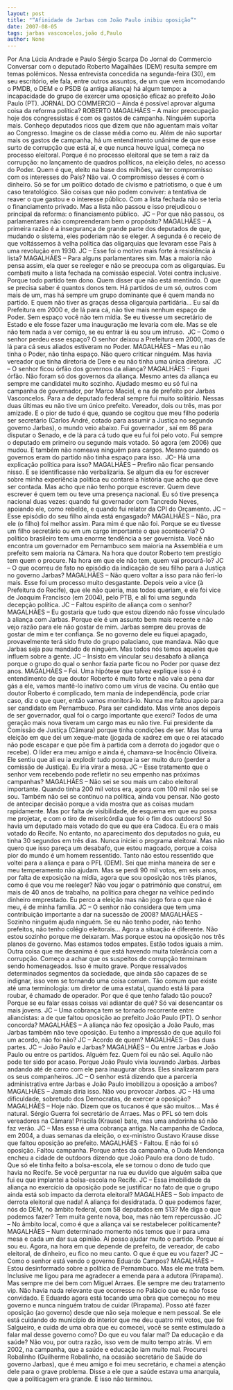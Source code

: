 ```yaml
---
layout: post
title: "“Afinidade de Jarbas com João Paulo inibiu oposição”"
date: 2007-08-05
tags: jarbas vasconcelos,joão d,Paulo
author: None
---
```

Por Ana L&uacute;cia Andrade e Paulo S&eacute;rgio Scarpa
Do Jornal do Commercio
Conversar com o deputado Roberto Magalh&atilde;es (DEM) resulta sempre em temas pol&ecirc;micos. Nessa entrevista concedida na segunda-feira (30), em seu escrit&oacute;rio, ele fala, entre outros assuntos, de um que vem incomodando o PMDB, o DEM e o PSDB (a antiga alian&ccedil;a) h&aacute; algum tempo: a incapacidade do grupo de exercer uma oposi&ccedil;&atilde;o eficaz ao prefeito Jo&atilde;o Paulo (PT). 
JORNAL DO COMMERCIO &ndash; Ainda &eacute; poss&iacute;vel aprovar alguma coisa da reforma pol&iacute;tica?
ROBERTO MAGALH&Atilde;ES &ndash; A maior preocupa&ccedil;&atilde;o hoje dos congressistas &eacute; com os gastos de campanha. Ningu&eacute;m suporta mais. Conhe&ccedil;o deputados ricos que dizem que n&atilde;o aguentam mais voltar ao Congresso. Imagine os de classe m&eacute;dia como eu. Al&eacute;m de n&atilde;o suportar mais os gastos de campanha, h&aacute; um entendimento un&acirc;nime de que esse surto de corrup&ccedil;&atilde;o que est&aacute; a&iacute;, e que nunca houve igual, come&ccedil;a no processo eleitoral. Porque &eacute; no processo eleitoral que se tem a raiz da corrup&ccedil;&atilde;o: no lan&ccedil;amento de quadros pol&iacute;ticos, na elei&ccedil;&atilde;o deles, no acesso do Poder. Quem &eacute; que, eleito na base dos milh&otilde;es, vai ter compromisso com os interesses do Pa&iacute;s? N&atilde;o vai. O compromisso desses &eacute; com o dinheiro. S&oacute; se for um pol&iacute;tico dotado de civismo e patriotismo, o que &eacute; um caso teratol&oacute;gico. S&atilde;o coisas que n&atilde;o podem conviver: a tentativa de reaver o que gastou e o interesse p&uacute;blico. Com a lista fechada n&atilde;o se teria o financiamento privado. Mas a lista n&atilde;o passou e isso prejudicou o principal da reforma: o financiamento p&uacute;blico. 
&nbsp;JC &ndash; Por que n&atilde;o passou, os parlamentares n&atilde;o compreenderam bem o prop&oacute;sito? 
MAGALH&Atilde;ES &ndash; A primeira raz&atilde;o &eacute; a inseguran&ccedil;a de grande parte dos deputados de que, mudando o sistema, eles poderiam n&atilde;o se eleger. A segunda &eacute; o receio de que volt&aacute;ssemos &agrave; velha pol&iacute;tica das oligarquias que levaram esse Pa&iacute;s &agrave; uma revolu&ccedil;&atilde;o em 1930. 
JC &ndash; Esse foi o motivo mais forte &agrave; resist&ecirc;ncia &agrave; lista? 
MAGALH&Atilde;ES &ndash; Para alguns parlamentares sim. Mas a maioria n&atilde;o pensa assim, ela quer se reeleger e n&atilde;o se preocupa com as oligarquias. Eu combati muito a lista fechada na comiss&atilde;o especial. Votei contra inclusive. Porque todo partido tem dono. Quem disser que n&atilde;o est&aacute; mentindo. O que se precisa saber &eacute; quantos donos tem. H&aacute; partidos de um s&oacute;, outros com mais de um, mas h&aacute; sempre um grupo dominante que &eacute; quem manda no partido. E quem n&atilde;o tiver as gra&ccedil;as dessa oligarquia partid&aacute;ria... Eu sa&iacute; da Prefeitura em 2000 e, de l&aacute; para c&aacute;, n&atilde;o tive mais nenhum espa&ccedil;o de Poder. Sem espa&ccedil;o voc&ecirc; n&atilde;o tem m&iacute;dia. Se eu tivesse um secret&aacute;rio de Estado e ele fosse fazer uma inaugura&ccedil;&atilde;o me levaria com ele. Mas se ele n&atilde;o tem nada a ver comigo, se eu entrar l&aacute; eu sou um intruso. 
&nbsp;JC &ndash; Como o senhor perdeu esse espa&ccedil;o? O senhor deixou a Prefeitura em 2000, mas de l&aacute; para c&aacute; seus aliados estiveram no Poder. 
MAGALH&Atilde;ES &ndash; Mas eu n&atilde;o tinha o Poder, n&atilde;o tinha espa&ccedil;o. N&atilde;o quero criticar ningu&eacute;m. Mas havia vereador que tinha diretoria de Dere e eu n&atilde;o tinha uma &uacute;nica diretora. 
&nbsp;JC &ndash; O senhor ficou &oacute;rf&atilde;o dos governos da alian&ccedil;a? 
MAGALH&Atilde;ES - Fiquei &oacute;rf&atilde;o. N&atilde;o foram s&oacute; dos governos da alian&ccedil;a. Mesmo antes da alian&ccedil;a eu sempre me candidatei muito sozinho. Ajudado mesmo eu s&oacute; fui na campanha de governador, por Marco Maciel, e na de prefeito por Jarbas Vasconcelos. Para a de deputado federal sempre fui muito solit&aacute;rio. Nessas duas &uacute;ltimas eu n&atilde;o tive um &uacute;nico prefeito. Vereador, dois ou tr&ecirc;s, mas por amizade. E o pior de tudo &eacute; que, quando se cogitou que meu filho poderia ser secret&aacute;rio (Carlos Andr&eacute;, cotado para assumir a Justi&ccedil;a no segundo governo Jarbas), o mundo veio abaixo. Fui governador , sa&iacute; em 86 para disputar o Senado, e de l&aacute; para c&aacute; tudo que eu fui foi pelo voto. Fui sempre o deputado em primeiro ou segundo mais votado. S&oacute; agora (em 2006) que mudou. E tamb&eacute;m n&atilde;o nomeava ningu&eacute;m para cargos. Mesmo quando os governos eram do partido n&atilde;o tinha espa&ccedil;o para isso. 
&nbsp;JC&ndash; H&aacute; uma explica&ccedil;&atilde;o pol&iacute;tica para isso? 
MAGALH&Atilde;ES &ndash; Prefiro n&atilde;o ficar pensando nisso. E se identificasse n&atilde;o verbalizaria. Se algum dia eu for escrever sobre minha experi&ecirc;ncia pol&iacute;tica eu contarei a hist&oacute;ria que acho que deve ser contada. Mas acho que n&atilde;o tenho porque escrever. Quem deve escrever &eacute; quem tem ou teve uma presen&ccedil;a nacional. Eu s&oacute; tive presen&ccedil;a nacional duas vezes: quando fui governador com Tancredo Neves, apoiando ele, como rebelde, e quando fui relator da CPI do Or&ccedil;amento. 
JC &ndash; Esse epis&oacute;dio do seu filho ainda est&aacute; engasgado? 
MAGALH&Atilde;ES &ndash; N&atilde;o, pra ele (o filho) foi melhor assim. Para mim &eacute; que n&atilde;o foi. Porque se eu tivesse um filho secret&aacute;rio ou em um cargo importante o que aconteceria? O pol&iacute;tico brasileiro tem uma enorme tend&ecirc;ncia a ser governista. Voc&ecirc; n&atilde;o encontra um governador em Pernambuco sem maioria na Assembl&eacute;ia e um prefeito sem maioria na C&acirc;mara. Na hora que doutor Roberto tem prest&iacute;gio tem quem o procure. Na hora em que ele n&atilde;o tem, quem vai procur&aacute;-lo? 
JC &ndash; O que ocorreu de fato no epis&oacute;dio da indica&ccedil;&atilde;o de seu filho para a Justi&ccedil;a no governo Jarbas? 
MAGALH&Atilde;ES &ndash; N&atilde;o quero voltar a isso para n&atilde;o fer&iacute;-lo mais. Esse foi um processo muito desgastante. Depois veio a vice (&agrave; Prefeitura do Recife), que ele n&atilde;o queria, mas todos queriam, e ele foi vice de Joaquim Francisco (em 2004), pelo PTB, e ali foi uma segunda decep&ccedil;&atilde;o pol&iacute;tica. 
JC &ndash; Faltou esp&iacute;rito de alian&ccedil;a com o senhor? 
MAGALH&Atilde;ES &ndash; Eu gostaria que tudo que estou dizendo n&atilde;o fosse vinculado &agrave; alian&ccedil;a com Jarbas. Porque ele &eacute; um assunto bem mais recente e n&atilde;o vejo raz&atilde;o para ele n&atilde;o gostar de mim. Jarbas sempre deu provas de gostar de mim e ter confian&ccedil;a. Se no governo dele eu fiquei apagado, provavelmente ter&aacute; sido fruto do grupo palaciano, que mandava. N&atilde;o que Jarbas seja pau mandado de ningu&eacute;m. Mas todos n&oacute;s temos aqueles que influem sobre a gente. 
JC &ndash; Insisto em vincular seu desabafo &agrave; alian&ccedil;a porque o grupo do qual o senhor fazia parte ficou no Poder por quase dez anos. 
MAGALH&Atilde;ES &ndash; Foi. Uma hip&oacute;tese que talvez explique isso &eacute; o entendimento de que doutor Roberto &eacute; muito forte e n&atilde;o vale a pena dar g&aacute;s a ele, vamos mant&ecirc;-lo inativo como um v&iacute;rus de vacina. Ou ent&atilde;o que doutor Roberto &eacute; complicado, tem mania de independ&ecirc;ncia, pode criar caso, diz o que quer, ent&atilde;o vamos monitor&aacute;-lo. Nunca me faltou apoio para ser candidato em Pernambuco. Para ser candidato. Mas vinte anos depois de ser governador, qual foi o cargo importante que exerci? Todos de uma gera&ccedil;&atilde;o mais nova tiveram um cargo mas eu n&atilde;o tive. Fui presidente da Comiss&atilde;o de Justi&ccedil;a (C&acirc;mara) porque tinha condi&ccedil;&otilde;es de ser. Mas foi uma elei&ccedil;&atilde;o em que dei um xeque-mate (jogada de xadrez em que o rei atacado n&atilde;o pode escapar e que p&otilde;e fim &agrave; partida com a derrota do jogador que o recebe). O l&iacute;der era meu amigo e ainda &eacute;, chamava-se Inoc&ecirc;ncio Oliveira. Ele sentiu que ali eu ia explodir tudo porque ia ser muito duro (perder a comiss&atilde;o de Justi&ccedil;a). Eu iria virar a mesa. 
JC &ndash; Esse tratamento que o senhor vem recebendo pode refletir no seu empenho nas pr&oacute;ximas campanhas? 
MAGALH&Atilde;ES &ndash; N&atilde;o sei se sou mais um cabo eleitoral importante. Quando tinha 200 mil votos era, agora com 100 mil n&atilde;o sei se sou. Tamb&eacute;m n&atilde;o sei se continuo na pol&iacute;tica, ainda vou pensar. N&atilde;o gosto de antecipar decis&atilde;o porque a vida mostra que as coisas mudam rapidamente. Mas por falta de visibilidade, de esquema em que eu possa me projetar, e com o tiro de miseric&oacute;rdia que foi o fim dos outdoors! S&oacute; havia um deputado mais votado do que eu que era Cadoca. Eu era o mais votado do Recife. No entanto, no aparecimento dos deputados no guia, eu tinha 30 segundos em tr&ecirc;s dias. Nunca iniciei o programa eleitoral. Mas n&atilde;o quero que isso pare&ccedil;a um desabafo, que estou magoado, porque a coisa pior do mundo &eacute; um homem ressentido. Tanto n&atilde;o estou ressentido que voltei para a alian&ccedil;a e para o PFL (DEM). Sei que minha maneira de ser e meu temperamento n&atilde;o ajudam. Mas se perdi 90 mil votos, em seis anos, por falta de exposi&ccedil;&atilde;o na m&iacute;dia, agora que sou oposi&ccedil;&atilde;o nos tr&ecirc;s planos, como &eacute; que vou me reeleger? N&atilde;o vou jogar o patrim&ocirc;nio que constru&iacute;, em mais de 40 anos de trabalho, na pol&iacute;tica para chegar na velhice pedindo dinheiro emprestado. Eu perco a elei&ccedil;&atilde;o mas n&atilde;o jogo fora o que n&atilde;o &eacute; meu, &eacute; de minha fam&iacute;lia. 
JC &ndash; O senhor n&atilde;o considera que tem uma contribui&ccedil;&atilde;o importante a dar na sucess&atilde;o de 2008? 
MAGALH&Atilde;ES - Sozinho ningu&eacute;m ajuda ningu&eacute;m. Se eu n&atilde;o tenho poder, n&atilde;o tenho prefeitos, n&atilde;o tenho col&eacute;gio eleitorais... Agora a situa&ccedil;&atilde;o &eacute; diferente. N&atilde;o estou sozinho porque me deixaram. Mas porque estou na oposi&ccedil;&atilde;o nos tr&ecirc;s planos de governo. Mas estamos todos empates. Est&atilde;o todos iguais a mim. Outra coisa que me desanima &eacute; que est&aacute; havendo muita toler&acirc;ncia com a corrup&ccedil;&atilde;o. Come&ccedil;o a achar que os suspeitos de corrup&ccedil;&atilde;o terminam sendo homenageados. Isso &eacute; muito grave. Porque ressalvados determinados segmentos da sociedade, que ainda s&atilde;o capazes de se indignar, isso vem se tornando uma coisa comum. T&atilde;o comum que existe at&eacute; uma terminologia: um diretor de uma estatal, quando est&aacute; l&aacute; para roubar, &eacute; chamado de operador. Por que &eacute; que tenho falado t&atilde;o pouco? Porque se eu falar essas coisas vai adiantar de qu&ecirc;? S&oacute; vai desencantar os mais jovens. 
JC &ndash; Uma cobran&ccedil;a tem se tornado recorrente entre aliancistas: a de que faltou oposi&ccedil;&atilde;o ao prefeito Jo&atilde;o Paulo (PT). O senhor concorda? 
MAGALH&Atilde;ES &ndash; A alian&ccedil;a n&atilde;o fez oposi&ccedil;&atilde;o a Jo&atilde;o Paulo, mas Jarbas tamb&eacute;m n&atilde;o teve oposi&ccedil;&atilde;o. Eu tenho a impress&atilde;o de que aquilo foi um acordo, n&atilde;o foi n&atilde;o? 
JC &ndash; Acordo de quem? 
MAGALH&Atilde;ES &ndash; Das duas partes. 
JC &ndash; Jo&atilde;o Paulo e Jarbas? 
MAGALH&Atilde;ES &ndash; Ou entre Jarbas e Jo&atilde;o Paulo ou entre os partidos. Algu&eacute;m fez. Quem foi eu n&atilde;o sei. Aquilo n&atilde;o pode ter sido por acaso. Porque Jo&atilde;o Paulo vivia louvando Jarbas. Jarbas andando at&eacute; de carro com ele para inaugurar obras. Eles sinalizaram para os seus companheiros. 
JC &ndash; O senhor est&aacute; dizendo que a parceria administrativa entre Jarbas e Jo&atilde;o Paulo imobilizou a oposi&ccedil;&atilde;o a ambos? 
MAGALH&Atilde;ES &ndash; Jamais diria isso. N&atilde;o vou provocar Jarbas. 
JC &ndash; H&aacute; uma dificuldade, sobretudo dos Democratas, de exercer a oposi&ccedil;&atilde;o? 
MAGALH&Atilde;ES &ndash; Hoje n&atilde;o. Dizem que os tucanos &eacute; que s&atilde;o muitos... Mas &eacute; natural. S&eacute;rgio Guerra foi secret&aacute;rio de Arraes. Mas o PFL s&oacute; tem dois vereadores na C&acirc;mara! Priscila (Krause) bate, mas uma andorinha s&oacute; n&atilde;o faz ver&atilde;o. 
JC &ndash; Mas essa &eacute; uma cobran&ccedil;a antiga. Na campanha de Cadoca, em 2004, a duas semanas da elei&ccedil;&atilde;o, o ex-ministro Gustavo Krause disse que faltou oposi&ccedil;&atilde;o ao prefeito. 
MAGALH&Atilde;ES - Faltou. E n&atilde;o foi s&oacute; oposi&ccedil;&atilde;o. Faltou campanha. Porque antes da campanha, o Duda Mendon&ccedil;a encheu a cidade de outdoors dizendo que Jo&atilde;o Paulo era dono de tudo. Que s&oacute; ele tinha feito a bolsa-escola, ele se tornou o dono de tudo que havia no Recife. Se voc&ecirc; perguntar na rua eu duvido que algu&eacute;m saiba que fui eu que implantei a bolsa-escola no Recife. 
JC &ndash; Essa imobilidade da alian&ccedil;a no exerc&iacute;cio da oposi&ccedil;&atilde;o pode se justificar no fato de que o grupo ainda est&aacute; sob impacto da derrota eleitoral? 
MAGALH&Atilde;ES &ndash; Sob impacto de derrota eleitoral que nada! A alian&ccedil;a foi desidratada. O que podemos fazer, n&oacute;s do DEM, no &acirc;mbito federal, com 58 deputados em 513? Me diga o que podemos fazer? Tem muita gente nova, boa, mas n&atilde;o tem repercuss&atilde;o. 
JC &ndash; No &acirc;mbito local, como &eacute; que a alian&ccedil;a vai se restabelecer politicamente? 
MAGALH&Atilde;ES &ndash; Num determinado momento n&oacute;s temos que ir para uma mesa e cada um dar sua opini&atilde;o. A&iacute; posso ajudar muito o partido. Porque a&iacute; sou eu. Agora, na hora em que depende de prefeito, de vereador, de cabo eleitoral, de dinheiro, eu fico no meu canto. O que &eacute; que eu vou fazer? 
JC &ndash; Como o senhor est&aacute; vendo o governo Eduardo Campos? 
MAGALH&Atilde;ES &ndash; Estou desinformado sobre a pol&iacute;tica de Pernambuco. Mas ele me trata bem. Inclusive me ligou para me agradecer a emenda para a adutora (Pirapama). Mas sempre me dei bem com Miguel Arraes. Ele sempre me deu tratamento vip. N&atilde;o havia nada relevante que ocorresse no Pal&aacute;cio que eu n&atilde;o fosse convidado. E Eduardo agora est&aacute; tocando uma obra que come&ccedil;ou no meu governo e nunca ningu&eacute;m tratou de cuidar (Pirapama). Posso at&eacute; fazer oposi&ccedil;&atilde;o (ao governo) desde que n&atilde;o seja moleque e nem pessoal. Se ele est&aacute; cuidando do munic&iacute;pio do interior que me deu quatro mil votos, que foi Salgueiro, e cuida de uma obra que eu comecei, voc&ecirc; se sente estimulado a falar mal desse governo como? Do que eu vou falar mal? Da educa&ccedil;&atilde;o e da sa&uacute;de? N&atilde;o vou, por outra raz&atilde;o, isso vem de muito tempo atr&aacute;s. Vi em 2002, na campanha, que a sa&uacute;de e educa&ccedil;&atilde;o iam muito mal. Procurei Robalinho (Guilherme Robalinho, na ocasi&atilde;o secret&aacute;rio de Sa&uacute;de do governo Jarbas), que &eacute; meu amigo e foi meu secret&aacute;rio, e chamei a aten&ccedil;&atilde;o dele para o grave problema. Disse a ele que a sa&uacute;de estava uma anarquia, que a politicagem era grande. E isso n&atilde;o terminou.  